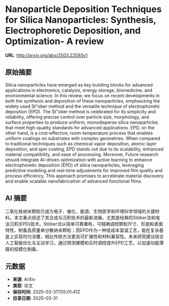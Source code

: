 # Nanoparticle Deposition Techniques for Silica Nanoparticles: Synthesis, Electrophoretic Deposition, and Optimization- A review

**URL**: http://arxiv.org/abs/2503.22593v1

## 原始摘要

Silica nanoparticles have emerged as key building blocks for advanced
applications in electronics, catalysis, energy storage, biomedicine, and
environmental science. In this review, we focus on recent developments in both
the synthesis and deposition of these nanoparticles, emphasizing the widely
used St\"ober method and the versatile technique of electrophoretic deposition
(EPD). The St\"ober method is celebrated for its simplicity and reliability,
offering precise control over particle size, morphology, and surface properties
to produce uniform, monodisperse silica nanoparticles that meet high-quality
standards for advanced applications. EPD, on the other hand, is a
cost-effective, room-temperature process that enables uniform coatings on
substrates with complex geometries. When compared to traditional techniques
such as chemical vapor deposition, atomic layer deposition, and spin coating,
EPD stands out due to its scalability, enhanced material compatibility, and
ease of processing. Moreover, Future research should integrate AI-driven
optimization with active learning to enhance electrophoretic deposition (EPD)
of silica nanoparticles, leveraging predictive modeling and real-time
adjustments for improved film quality and process efficiency. This approach
promises to accelerate material discovery and enable scalable nanofabrication
of advanced functional films.


## AI 摘要

二氧化硅纳米颗粒已成为电子、催化、能源、生物医学和环境科学领域的关键材料。本文重点综述了其合成与沉积技术的最新进展，尤其是经典的Stöber法和电泳沉积(EPD)技术。Stöber法以简单可靠著称，可精确调控颗粒尺寸、形貌和表面特性，制备高质量单分散纳米颗粒；而EPD作为一种低成本室温工艺，能在复杂基底上实现均匀涂覆，相比传统方法更具可扩展性和材料兼容性。未来研究建议结合人工智能优化与主动学习，通过预测建模和实时调控提升EPD工艺，以加速功能薄膜的规模化制备。

## 元数据

- **来源**: ArXiv
- **类型**: 论文
- **保存时间**: 2025-03-31T05:01:41Z
- **目录日期**: 2025-03-31
